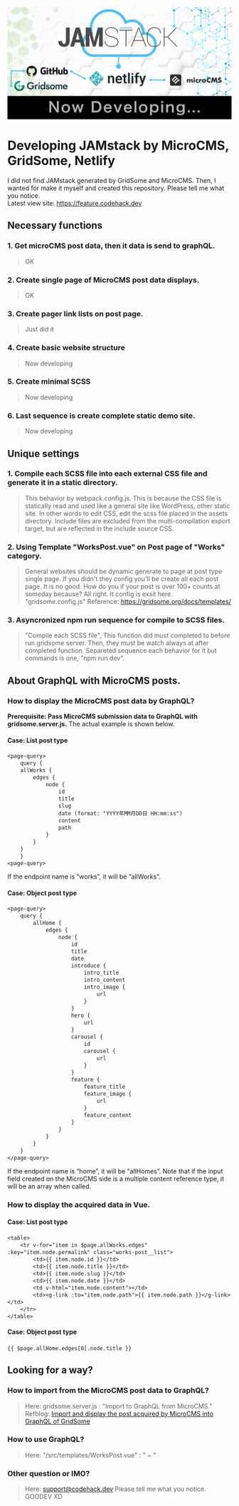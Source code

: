 ![Developing JAMstack by MicroCMS, GridSome, Netlify](github.jpg "Developing JAMstack by MicroCMS, GridSome, Netlify")
# Developing JAMstack by MicroCMS, GridSome, Netlify
I did not find JAMstack generated by GridSome and MicroCMS.
Then, I wanted for make it myself and created this repository.
Please tell me what you notice.
<br />Latest view site: <a href="https://feature.codehack.dev/" target="_blank">https://feature.codehack.dev</a>

## Necessary functions

### 1. Get microCMS post data, then it data is send to graphQL.
> OK

### 2. Create single page of MicroCMS post data displays.
> OK

### 3. Create pager link lists on post page.
> Just did it

### 4. Create basic website structure
> Now developing

### 5. Create minimal SCSS
> Now developing

### 6. Last sequence is create complete static demo site.
> Now developing


## Unique settings

### 1. Compile each SCSS file into each external CSS file and generate it in a static directory.
> This behavior by webpack.config.js. This is because the CSS file is statically read and used like a general site like WordPress, other static site.
> In other words to edit CSS, edit the scss file placed in the assets directory. Include files are excluded from the multi-compilation export target, but are reflected in the include source CSS.

### 2. Using Template "WorksPost.vue" on Post page of "Works" category.
> General websites should be dynamic generate to page at post type single page.
> If you didn't they config you'll be create all each post page. It is no good.
> How do you if your post is over 100+ counts at someday because?
> All right. It config is exsit here. "gridsome.config.js"
> Reference: <a href="https://gridsome.org/docs/templates/" target="_blank">https://gridsome.org/docs/templates/</a>

### 3. Asyncronized npm run sequence for compile to SCSS files.
> "Compile each SCSS file", This function did must completed to before run gridsome server.
> Then, they must be watch always at after completed function.
> Separeted sequence each behavior for it but commands is one, "npm run dev".

## About GraphQL with MicroCMS posts.

### How to display the MicroCMS post data by GraphQL?
**Prerequisite: Pass MicroCMS submission data to GraphQL with gridsome.server.js.**
The actual example is shown below.

#### Case: List post type
    <page-query>
        query {
        allWorks {
            edges {
                node {
                    id
                    title
                    slug
                    date (format: "YYYY年MM月DD日 HH:mm:ss")
                    content
                    path
                }
            }
        }
        }
    <page-query>
If the endpoint name is “works”, it will be “allWorks”.

#### Case: Object post type
    <page-query>
        query {
            allHome {
                edges {
                    node {
                        id
                        title
                        date
                        introduce {
                            intro_title
                            intro_content
                            intro_image {
                                url
                            }
                        }
                        hero {
                            url
                        }
                        carousel {
                            id
                            carousel {
                                url
                            }
                        }
                        feature {
                            feature_title
                            feature_image {
                                url
                            }
                            feature_content
                        }
                    }
                }
            }
        }
    </page-query>
If the endpoint name is “home”, it will be “allHomes”.
Note that if the input field created on the MicroCMS side is a multiple content reference type, it will be an array when called.

### How to display the acquired data in Vue.

#### Case: List post type
    <table>
        <tr v-for="item in $page.allWorks.edges" :key="item.node.permalink" class="works-post__list">
            <td>{{ item.node.id }}</td>
            <td>{{ item.node.title }}</td>
            <td>{{ item.node.slug }}</td>
            <td>{{ item.node.date }}</td>
            <td v-html="item.node.content"></td>
            <td><g-link :to="item.node.path">{{ item.node.path }}</g-link></td>
        </tr>
    </table>

#### Case: Object post type
`{{ $page.allHome.edges[0].node.title }}`


## Looking for a way?

### How to import from the MicroCMS post data to GraphQL?
> Here: gridsome.server.js : "Import to GraphQL from MicroCMS."
> Refblog: <a target="_blank" href="https://codehack.dev/works/how-to-import-graphql-from-microcms-in-post/">Import and display the post acquired by MicroCMS into GraphQL of GridSome</a>

### How to use GraphQL?
> Here: "/src/templates/WorksPost.vue" : "<page-query> ~ </page-query>"

### Other question or IMO?
> Here: <a href="mailto:support@codehack.dev">support@codehack.dev</a>
Please tell me what you notice. GOODEV XD

